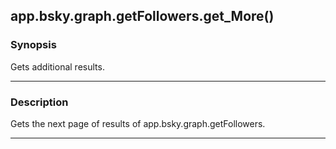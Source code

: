 app.bsky.graph.getFollowers.get_More()
--------------------------------------




### Synopsis
Gets additional results.



---


### Description

Gets the next page of results of app.bsky.graph.getFollowers.



---
